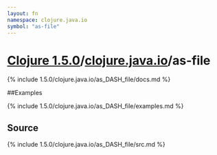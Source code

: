```yaml
---
layout: fn
namespace: clojure.java.io
symbol: "as-file"
---
```


# [Clojure 1.5.0](../../)/[clojure.java.io](../)/as-file

{% include 1.5.0/clojure.java.io/as_DASH_file/docs.md %}

##Examples

{% include 1.5.0/clojure.java.io/as_DASH_file/examples.md %}
## Source
{% include 1.5.0/clojure.java.io/as_DASH_file/src.md %}

